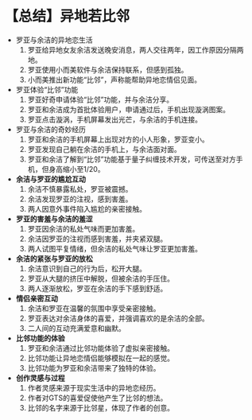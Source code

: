 # 【总结】异地若比邻

-   罗亚与余洁的异地恋生活
    1.  罗亚给异地女友余洁发送晚安消息，两人交往两年，因工作原因分隔两地。
    2.  罗亚使用小而美软件与余洁保持联系，但感到孤独。
    3.  小而美推出新功能“比邻”，声称能帮助异地恋情侣见面。
-   罗亚体验“比邻”功能
    1.  罗亚好奇申请体验“比邻”功能，并与余洁分享。
    2.  罗亚和余洁成为首批体验用户，申请通过后，手机出现漩涡图案。
    3.  罗亚点击漩涡，手机屏幕发出光芒，与余洁的手机连接。
-   罗亚与余洁的奇妙经历
    1.  罗亚和余洁的手机屏幕上出现对方的小人形象，罗亚变小。
    2.  罗亚发现自己躺在余洁的手机上，与余洁面对面。
    3.  罗亚和余洁了解到“比邻”功能基于量子纠缠技术开发，可传送至对方手机，但身高缩小至1/20。
-   **余洁与罗亚的尴尬互动**
    1.  余洁不慎暴露私处，罗亚被震撼。
    2.  余洁发现罗亚的注视，感到害羞。
    3.  两人因意外事件陷入尴尬的亲密接触。
-   **罗亚的害羞与余洁的羞涩**
    1.  罗亚因余洁的私处气味而更加害羞。
    2.  余洁因罗亚的注视而感到害羞，并夹紧双腿。
    3.  两人试图平复情绪，但余洁的私处气味让罗亚更加害羞。
-   **余洁的紧张与罗亚的放松**
    1.  余洁意识到自己的行为后，松开大腿。
    2.  罗亚从大腿的挤压中解脱，但被余洁的手压住。
    3.  两人逐渐放松，罗亚在余洁的手下感到舒适。
-   **情侣亲密互动**
    1.  余洁和罗亚在温馨的氛围中享受亲密接触。
    2.  罗亚表达对余洁身体的喜爱，并强调喜欢的是余洁的全部。
    3.  二人间的互动充满爱意和幽默。
-   **比邻功能的体验**
    1.  罗亚和余洁通过比邻功能体验了虚拟亲密接触。
    2.  比邻功能让异地恋情侣能够模拟在一起的感觉。
    3.  比邻功能为罗亚和余洁带来了独特的体验。
-   **创作灵感与过程**
    1.  作者灵感来源于现实生活中的异地恋经历。
    2.  作者对GTS的喜爱促使他产生了比邻的想法。
    3.  比邻的名字来源于比邻星，体现了作者的创意。